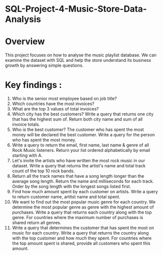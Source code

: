 # SQL-Project-4-Music-Store-Data-Analysis

# Overview 
This project focuses on how to analyse the music playlist database. We can examine the dataset with SQL and help the store understand its business growth by answering simple questions.

# Key findings : 
1. Who is the senior most employee based on job title?
2. Which countries have the most invoices?
3. What are the top 3 values of total invoices?
4. Which city has the best customers? Write a query that returns one city that has the highest sum of. Return both city name and sum of all invoice totals.
5. Who is the best customer? The customer who has spent the most money will be declared the best customer. Write a query for the person who has spent the most money.
6. Write a query to return the email, first name, last name & genre of all Rock Music listeners. Return your list ordered alphabetically by email starting with A.
7. Let's invite the artists who have written the most rock music in our dataset. Write a query that returns the artist's name and total track count of the top 10 rock bands.
8. Return all the track names that have a song length longer than the average song length. Return the name and milliseconds for each track. Order by the song length with the longest songs listed first.
9. Find how much amount spent by each customer on artists. Write a query to return customer name, artitst name and total spent.
10. We want to find out the most popular music genre for each country. We determine the most popular genre as genre with the highest amount of purchases. Write a query that returns each country along with the top genre. For countries where the maximum number of purchases is shared return all genres.
11. Write a query that determines the customer that has spent the most on music for each country. Write a query that returns the country along with the top customer and how much they spent. For countries where the top amount spent is shared, provide all customers who spent this amount.
